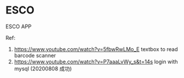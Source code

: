 # ESCO
ESCO APP





Ref:
1. https://www.youtube.com/watch?v=5fbwRwLMo_E     textbox to read barcode scanner
2. https://www.youtube.com/watch?v=P7aaaLvWy_s&t=14s   login with mysql (20200808 成功)
